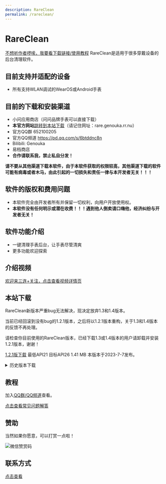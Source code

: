 ```yaml
---
description: RareClean
permalink: /rareclean/
---
```

# RareClean

[不想听作者啰嗦，我要看下载链接/使用教程](#目前的下载和安装渠道)
RareClean是适用于很多穿戴设备的后台清理软件。

## 目前支持并适配的设备
* 所有支持WLAN调试的WearOS或Android手表

## 目前的下载和安装渠道
* 小问应用商店（问问品牌手表可以直接下载）
* **本官方网站**[跳转到本站下载](#本站下载)（请记住网址：rare.genouka.rr.nu）
* 官方QQ群 652100205
* 官方QQ频道 https://pd.qq.com/s/6btddnc8n
* Bilibili: Genouka
* 易档商店
* **合作请联系我，禁止私自分发！**

**请不要从其他渠道下载本软件，由于本软件获取的权限较高，其他渠道下载的软件可能有病毒或者木马，由此引起的一切损失和责任一律与本开发者无关！！！**

## 软件的版权和费用问题
* 本软件完全由开发者所有并保留一切权利，向用户开放使用权。
* **本软件没有任何明示或潜在收费！！！遇到他人倒卖请口嗨他，经济纠纷与开发者无关！**

## 软件功能介绍
* 一键清理手表后台，让手表尽管清爽
* 更多功能欢迎探索

## 介绍视频

[欢迎来三连+关注，点击查看视频详情页](https://www.bilibili.com/video/av488623632/)

## 本站下载

RareClean新版本严重bug无法解决，现决定放弃1.3和1.4版本。

当前已经回滚到没有bug的1.2.1版本，之后将以1.2.1版本重构，关于1.3和1.4版本的反馈不再处理。

请检查你目前使用的RareClean版本，已经下载1.3或1.4版本的用户请卸载并安装1.2.1版本，谢谢！

[1.2.1版下载](http://mobvoi-search-public.mobvoi.com/mobvoi-apk/awch/com.yuanwow.rareclean_4_wear_all_c5b9cbb412ee01c0a10a43dc70997d6e.apk)
最低API21
目标API26
1.41 MB
本版本于2023-7-7发布。

<details markdown='1'><summary>历史版本下载</summary>

[1.2版下载](http://mobvoi-search-public.mobvoi.com/mobvoi-apk/awch/com.yuanwow.rareclean_3_wear_all_6fa3cafed42f71d0c946a089c7b54116.apk)
本版本于2023-7-1发布。

</details>

## 教程

加入[QQ群/QQ频道](/lianxi)查看。

[点击查看常见问题解答](/rareboxproblem)

## 赞助

当然如果你愿意，可以打赏一点啦！


![微信赞赏码](http://i.imgloc.com/2023/03/18/LvZkF.png)

## 联系方式
[点击查看](/lianxi)
